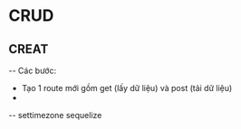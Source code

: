 # CRUD
## CREAT
-- Các bước:
* Tạo 1 route mới gồm get (lấy dữ liệu) và post (tải dữ liệu)
* 

-- settimezone sequelize
